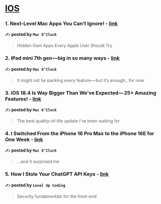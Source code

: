 
<h1><a href=https://medium.com/tag/ios/recommended target="_blank" rel="noopener noreferrer">IOS</a></h1>
<h3>1. Next-Level Mac Apps You Can’t Ignore! - <a href="https://medium.com/macoclock/next-level-mac-apps-you-cant-ignore-45d87db3396d" target="_blank" rel="noopener noreferrer">link</a></h3>

✍️ **posted by `Mac O’Clock`**

<blockquote>Hidden Gem Apps Every Apple User Should Try</blockquote>

<h3>2. iPad mini 7th gen — big in so many ways - <a href="https://medium.com/macoclock/ipad-mini-7th-gen-big-in-so-many-ways-15013d5c7de7" target="_blank" rel="noopener noreferrer">link</a></h3>

✍️ **posted by `Mac O’Clock`**

<blockquote>It might not be packing every feature — but it’s enough…for now</blockquote>

<h3>3. iOS 18.4 Is Way Bigger Than We’ve Expected — 25+ Amazing Features! - <a href="https://medium.com/macoclock/ios-18-4-is-way-bigger-than-weve-expected-25-amazing-features-f19cd6f02ae4" target="_blank" rel="noopener noreferrer">link</a></h3>

✍️ **posted by `Mac O’Clock`**

<blockquote>The best quality-of-life update I’ve been waiting for</blockquote>

<h3>4. I Switched From the iPhone 16 Pro Max to the iPhone 16E for One Week - <a href="https://medium.com/macoclock/i-switched-from-the-iphone-16-pro-max-to-the-iphone-16e-for-one-week-04b1566ef8e4" target="_blank" rel="noopener noreferrer">link</a></h3>

✍️ **posted by `Mac O’Clock`**

<blockquote>…and it surprised me</blockquote>

<h3>5. How I Stole Your ChatGPT API Keys - <a href="https://medium.com/gitconnected/how-i-stole-your-chatgpt-api-keys-9acde6b68fdf" target="_blank" rel="noopener noreferrer">link</a></h3>

✍️ **posted by `Level Up Coding`**

<blockquote>Security fundamentals for the front-end</blockquote>

